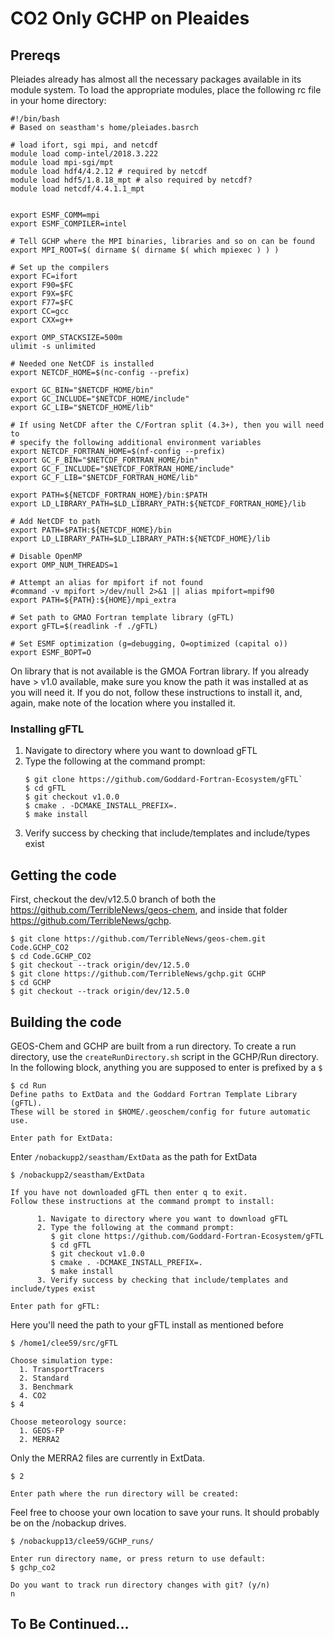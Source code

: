 # CO2 Only GCHP on Pleaides
## Prereqs

Pleiades already has almost all the necessary packages available in its module system. To load the appropriate modules, place the following rc file in your home directory:
```
#!/bin/bash
# Based on seastham's home/pleiades.basrch

# load ifort, sgi mpi, and netcdf
module load comp-intel/2018.3.222
module load mpi-sgi/mpt
module load hdf4/4.2.12 # required by netcdf
module load hdf5/1.8.18_mpt # also required by netcdf?
module load netcdf/4.4.1.1_mpt


export ESMF_COMM=mpi
export ESMF_COMPILER=intel

# Tell GCHP where the MPI binaries, libraries and so on can be found
export MPI_ROOT=$( dirname $( dirname $( which mpiexec ) ) )

# Set up the compilers
export FC=ifort
export F90=$FC
export F9X=$FC
export F77=$FC
export CC=gcc
export CXX=g++

export OMP_STACKSIZE=500m
ulimit -s unlimited

# Needed one NetCDF is installed
export NETCDF_HOME=$(nc-config --prefix)

export GC_BIN="$NETCDF_HOME/bin"
export GC_INCLUDE="$NETCDF_HOME/include"
export GC_LIB="$NETCDF_HOME/lib"

# If using NetCDF after the C/Fortran split (4.3+), then you will need to
# specify the following additional environment variables
export NETCDF_FORTRAN_HOME=$(nf-config --prefix)
export GC_F_BIN="$NETCDF_FORTRAN_HOME/bin"
export GC_F_INCLUDE="$NETCDF_FORTRAN_HOME/include"
export GC_F_LIB="$NETCDF_FORTRAN_HOME/lib"

export PATH=${NETCDF_FORTRAN_HOME}/bin:$PATH
export LD_LIBRARY_PATH=$LD_LIBRARY_PATH:${NETCDF_FORTRAN_HOME}/lib

# Add NetCDF to path
export PATH=$PATH:${NETCDF_HOME}/bin
export LD_LIBRARY_PATH=$LD_LIBRARY_PATH:${NETCDF_HOME}/lib

# Disable OpenMP
export OMP_NUM_THREADS=1

# Attempt an alias for mpifort if not found
#command -v mpifort >/dev/null 2>&1 || alias mpifort=mpif90
export PATH=${PATH}:${HOME}/mpi_extra

# Set path to GMAO Fortran template library (gFTL)
export gFTL=$(readlink -f ./gFTL)

# Set ESMF optimization (g=debugging, O=optimized (capital o))
export ESMF_BOPT=O
```

On library that is not available is the GMOA Fortran library. If you already have > v1.0 available, make sure you know the path it was installed at as you will need it. If you do not, follow these instructions to install it, and, again, make note of the location where you installed it.

### Installing gFTL

1. Navigate to directory where you want to download gFTL
2. Type the following at the command prompt:
   ```
   $ git clone https://github.com/Goddard-Fortran-Ecosystem/gFTL`
   $ cd gFTL
   $ git checkout v1.0.0
   $ cmake . -DCMAKE_INSTALL_PREFIX=.
   $ make install
   ```
3. Verify success by checking that include/templates and include/types exist

## Getting the code
First, checkout the dev/v12.5.0 branch of both the https://github.com/TerribleNews/geos-chem, and inside that folder https://github.com/TerribleNews/gchp.

```
$ git clone https://github.com/TerribleNews/geos-chem.git Code.GCHP_CO2
$ cd Code.GCHP_CO2
$ git checkout --track origin/dev/12.5.0
$ git clone https://github.com/TerribleNews/gchp.git GCHP
$ cd GCHP
$ git checkout --track origin/dev/12.5.0
```


## Building the code
GEOS-Chem and GCHP are built from a run directory. To create a run directory, use the `createRunDirectory.sh` script in the GCHP/Run directory. In the following block, anything you are supposed to enter is prefixed by a `$`
```
$ cd Run
Define paths to ExtData and the Goddard Fortran Template Library (gFTL).
These will be stored in $HOME/.geoschem/config for future automatic use.

Enter path for ExtData:
```
Enter `/nobackupp2/seastham/ExtData` as the path for ExtData

```
$ /nobackupp2/seastham/ExtData

If you have not downloaded gFTL then enter q to exit.
Follow these instructions at the command prompt to install:

      1. Navigate to directory where you want to download gFTL
      2. Type the following at the command prompt:
         $ git clone https://github.com/Goddard-Fortran-Ecosystem/gFTL
         $ cd gFTL
         $ git checkout v1.0.0
         $ cmake . -DCMAKE_INSTALL_PREFIX=.
         $ make install
      3. Verify success by checking that include/templates and include/types exist

Enter path for gFTL:
```
Here you'll need the path to your gFTL install as mentioned before
```
$ /home1/clee59/src/gFTL

Choose simulation type:
  1. TransportTracers
  2. Standard
  3. Benchmark
  4. CO2
$ 4

Choose meteorology source:
  1. GEOS-FP
  2. MERRA2
```
Only the MERRA2 files are currently in ExtData.
```
$ 2

Enter path where the run directory will be created:
```
Feel free to choose your own location to save your runs. It should probably be on the /nobackup drives.
```
$ /nobackupp13/clee59/GCHP_runs/

Enter run directory name, or press return to use default:
$ gchp_co2

Do you want to track run directory changes with git? (y/n)
n
```

## To Be Continued...